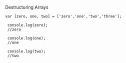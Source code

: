 Destructuring Arrays
```
var [zero, one, two] = ['zero','one','two','three'];
 
 console.log(zero);
 //zero
 
 console.log(one);
 //one
 
 console.log(two);
 //two
 ```
